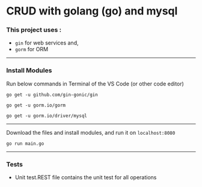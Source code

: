 

# CRUD with golang (go) and mysql

### This project uses :
- `gin` for web services and,
- `gorm` for ORM

---

### Install Modules

Run below commands in Terminal of the VS Code (or other code editor)

`go get -u github.com/gin-gonic/gin`


`go get -u gorm.io/gorm`

`go get -u gorm.io/driver/mysql`

---


Download the files and install modules, and run it on `localhost:8080`

`go run main.go`


---

### Tests

- Unit test.REST file contains the unit test for all operations